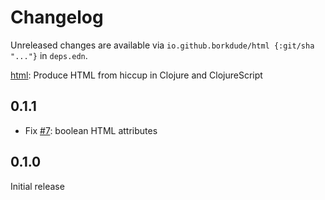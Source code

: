 # Changelog

Unreleased changes are available via `io.github.borkdude/html {:git/sha "..."}` in `deps.edn`.

[html](https://github.com/borkdude/html): Produce HTML from hiccup in Clojure and ClojureScript

## 0.1.1

- Fix [#7](https://github.com/borkdude/html/issues/7): boolean HTML attributes

## 0.1.0

Initial release
